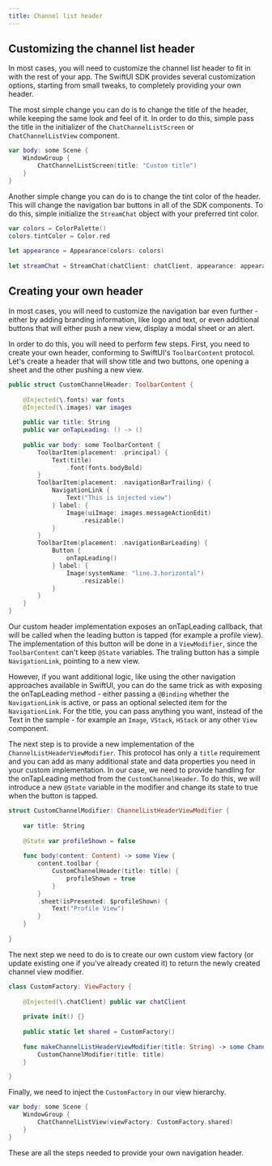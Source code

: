 ```yaml
---
title: Channel list header
---
```


## Customizing the channel list header

In most cases, you will need to customize the channel list header to fit in with the rest of your app. The SwiftUI SDK provides several customization options, starting from small tweaks, to completely providing your own header.

The most simple change you can do is to change the title of the header, while keeping the same look and feel of it. In order to do this, simple pass the title in the initializer of the `ChatChannelListScreen` or `ChatChannelListView` component.

```swift
var body: some Scene {
    WindowGroup {
		ChatChannelListScreen(title: "Custom title")
    }
}
```

Another simple change you can do is to change the tint color of the header. This will change the navigation bar buttons in all of the SDK components. To do this, simple initialize the `StreamChat` object with your preferred tint color.

```swift
var colors = ColorPalette()
colors.tintColor = Color.red
        
let appearance = Appearance(colors: colors)
         
let streamChat = StreamChat(chatClient: chatClient, appearance: appearance)
```

## Creating your own header

In most cases, you will need to customize the navigation bar even further - either by adding branding information, like logo and text, or even additional buttons that will either push a new view, display a modal sheet or an alert.

In order to do this, you will need to perform few steps. First, you need to create your own header, conforming to SwiftUI's `ToolbarContent` protocol. Let's create a header that will show title and two buttons, one opening a sheet and the other pushing a new view.

```swift
public struct CustomChannelHeader: ToolbarContent {
    
    @Injected(\.fonts) var fonts
    @Injected(\.images) var images
        
    public var title: String
    public var onTapLeading: () -> ()
    
    public var body: some ToolbarContent {
        ToolbarItem(placement: .principal) {
            Text(title)
                .font(fonts.bodyBold)
        }
        ToolbarItem(placement: .navigationBarTrailing) {
            NavigationLink {
                Text("This is injected view")
            } label: {
                Image(uiImage: images.messageActionEdit)
                    .resizable()
            }
        }
        ToolbarItem(placement: .navigationBarLeading) {
            Button {
                onTapLeading()
            } label: {
                Image(systemName: "line.3.horizontal")
                    .resizable()
            }
        }
    }
}
```

Our custom header implementation exposes an onTapLeading callback, that will be called when the leading button is tapped (for example a profile view). The implementation of this button will be done in a `ViewModifier`, since the `ToolbarContent` can't keep `@State` variables. The traling button has a simple `NavigationLink`, pointing to a new view. 

However, if you want additional logic, like using the other navigation approaches available in SwiftUI, you can do the same trick as with exposing the onTapLeading method - either passing a `@Binding` whether the `NavigationLink` is active, or pass an optional selected item for the `NavigationLink`. For the title, you can pass anything you want, instead of the Text in the sample - for example an `Image`, `VStack`, `HStack` or any other `View` component.

The next step is to provide a new implementation of the `ChannelListHeaderViewModifier`. This protocol has only a `title` requirement and you can add as many additional state and data properties you need in your custom implementation. In our case, we need to provide handling for the onTapLeading method from the `CustomChannelHeader`. To do this, we will introduce a new `@State` variable in the modifier and change its state to true when the button is tapped.

```swift
struct CustomChannelModifier: ChannelListHeaderViewModifier {
    
    var title: String
    
    @State var profileShown = false
    
    func body(content: Content) -> some View {
        content.toolbar {
            CustomChannelHeader(title: title) {
                profileShown = true
            }
        }
        .sheet(isPresented: $profileShown) {
            Text("Profile View")
        }
    }
    
}
```

The next step we need to do is to create our own custom view factory (or update existing one if you've already created it) to return the newly created channel view modifier. 

```swift
class CustomFactory: ViewFactory {
    
    @Injected(\.chatClient) public var chatClient
    
    private init() {}
    
    public static let shared = CustomFactory()
    
    func makeChannelListHeaderViewModifier(title: String) -> some ChannelListHeaderViewModifier {
        CustomChannelModifier(title: title)
    }

}
```

Finally, we need to inject the `CustomFactory` in our view hierarchy.

```swift
var body: some Scene {
    WindowGroup {
        ChatChannelListView(viewFactory: CustomFactory.shared)
    }
}
```

These are all the steps needed to provide your own navigation header. 

